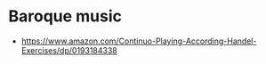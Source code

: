 Baroque music
===

- https://www.amazon.com/Continuo-Playing-According-Handel-Exercises/dp/0193184338
